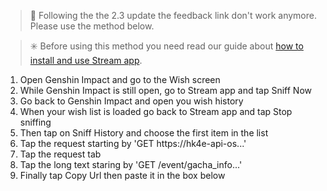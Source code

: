 > 📢 Following the the 2.3 update the feedback link don't work anymore. Please use the method below.

> ✳️ Before using this method you need read our guide about [how to install and use Stream app](https://hello.genshin-wishes.com/p/2-how-to-install-and-use-stream-app-with-genshin-wishes).


1. Open Genshin Impact and go to the Wish screen
2. While Genshin Impact is still open, go to Stream app and tap Sniff Now
3. Go back to Genshin Impact and open you wish history
4. When your wish list is loaded go back to Stream app and tap Stop sniffing
5. Then tap on Sniff History and choose the first item in the list
6. Tap the request starting by 'GET https://hk4e-api-os...'
7. Tap the request tab
8. Tap the long text staring by 'GET /event/gacha_info...'
9. Finally tap Copy Url then paste it in the box below
